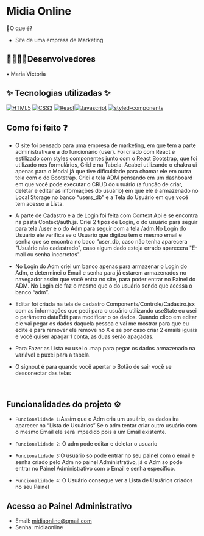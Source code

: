 <h1> Midia Online </h1>

 
📌O que é? 
- Site de uma empresa de Marketing

<h2>👨‍💻👩‍💻Desenvolvedores</h2> 


<p>• Maria Victoria </p>


<h2>✨ Tecnologias utilizadas ✨</h2>



[![HTML5](https://img.shields.io/badge/HTML5-0d1117?style=for-the-badge&logo=html5)](https://www.w3.org/html/)
[![CSS3](https://img.shields.io/badge/CSS3-0d1117?style=for-the-badge&logo=css3&logoColor=1572b6)](https://www.w3schools.com/css/)
[![React](https://img.shields.io/badge/React-0d1117?style=for-the-badge&logo=react)](https://reactjs.org)[![Javascript](https://img.shields.io/badge/javascript-0d1117?style=for-the-badge&logo=javascript)](https://developer.mozilla.org/en-US/docs/Web/JavaScript)
[![styled-components](https://img.shields.io/badge/styled%20components-0d1117?style=for-the-badge&logo=styledcomponents)](https://styled-components.com)



<h2>Como foi feito ❓</h2>

- O site foi pensado para uma empresa de marketing, em que tem a parte administrativa e a do funcionário (user). Foi criado com React e estilizado com styles componentes junto com o React Bootstrap, que foi utilizado nos formulários, Grid e na Tabela. Acabei utilizando o chakra ui apenas para o Modal já que tive dificuldade para chamar ele em outra tela com o do Bootstrap. Criei a tela ADM pensando em um dashboard em que você pode executar o CRUD do usuário (a função de criar, deletar e editar as informações do usuário) em que ele é armazenado no Local Storage no banco “users_db” e a Tela do Usuário em que você tem acesso a Lista. 


- A parte de Cadastro e a de Login foi feita com Context Api e se encontra na pasta Context/auth.js. Criei 2 tipos de Login, o do usuário para seguir para tela /user e o do Adm para seguir com a tela /adm.No Login do Usuario ele verifica se o Usuario que digitou tem o mesmo email e senha que se encontra no baco “user_db, caso não tenha aparecera "Usuário não cadastrado", caso algum dado esteja errado aparecera "E-mail ou senha incorretos".

- No Login do Adm criei um banco apenas para armazenar o Login do Adm, e determinei o Email e senha para já estarem armazenados no navegador assim que você entra no site, para poder entrar no Painel do ADM. No Login ele faz o mesmo que o do usuário sendo que acessa o banco “adm”.

- Editar foi criada na tela de cadastro Components/Controle/Cadastro.jsx com as informações que pedi para o usuário utilizando useState eu usei o parâmetro dataEdit para modificar o os dados. Quando clico em editar ele vai pegar os dados daquela pessoa e vai me mostrar para que eu edite e para remover ele remove no X e se por caso criar 2 emails iguais e você quiser apagar 1 conta, as duas serão apagadas. 

- Para Fazer as Lista eu usei o .map para pegar os dados armazenado na variável e puxei para a tabela.

- O signout é para quando você apertar o Botão de sair você se desconectar das telas

 
 <br>
 
 <h2 > Funcionalidades do projeto ⚙️</h2>

- `Funcionalidade 1`:Assim que o Adm cria um usuário, os dados ira aparecer na “Lista de Usuários” Se o adm tentar criar outro usuário com o mesmo Email ele será impedido pois a um Email existente.

- `Funcionalidade 2`: O adm pode editar e deletar o usuario

- `Funcionalidade 3`:O usuário so pode entrar no seu painel com o email e senha criado pelo Adm no painel Administrativo, já o Adm so pode entrar no Painel Administrativo com o Email e senha especifico.

- `Funcionalidade 4`: O Usuário consegue ver a Lista de Usuários criados no seu Painel

## Acesso ao Painel Administrativo
- Email: midiaonline@gmail.com 
- Senha: midiaonline
